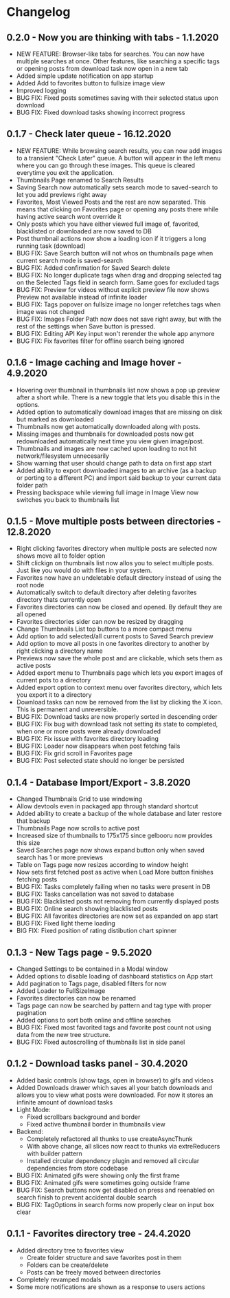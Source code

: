 # Changelog

## 0.2.0 - Now you are thinking with tabs - 1.1.2020
- NEW FEATURE: Browser-like tabs for searches. You can now have multiple searches at once. Other features, like searching a specific tags or opening posts from download task now open in a new tab
- Added simple update notification on app startup
- Added Add to favorites button to fullsize image view
- Improved logging
- BUG FIX: Fixed posts sometimes saving with their selected status upon download
- BUG FIX: Fixed download tasks showing incorrect progress

## 0.1.7 - Check later queue - 16.12.2020
- NEW FEATURE: While browsing search results, you can now add images to a transient "Check Later" queue. A button will appear in the left menu where you can go through these images. This queue is cleared everytime you exit the application.
- Thumbnails Page renamed to Search Results
- Saving Search now automatically sets search mode to saved-search to let you add previews right away
- Favorites, Most Viewed Posts and the rest are now separated. This means that clicking on Favorites page or opening any posts there while having active search wont override it
- Only posts which you have either viewed full image of, favorited, blacklisted or downloaded are now saved to DB
- Post thumbnail actions now show a loading icon if it triggers a long running task (download)
- BUG FIX: Save Search button will not whos on thumbnails page when current search mode is saved-search
- BUG FIX: Added confirmation for Saved Search delete
- BUG FIX: No longer duplicate tags when drag and dropping selected tag on the Selected Tags field in search form. Same goes for excluded tags
- BUG FIX: Preview for videos without explicit preview file now shows Preview not available instead of infinite loader
- BUG FIX: Tags popover on fullsize image no longer refetches tags when image was not changed
- BUG FIX: Images Folder Path now does not save right away, but with the rest of the settings when Save button is pressed.
- BUG FIX: Editing API Key input won't rerender the whole app anymore
- BUG FIX: Fix favorites filter for offline search being ignored

## 0.1.6 - Image caching and Image hover - 4.9.2020
- Hovering over thumbnail in thumbnails list now shows a pop up preview after a short while. There is a new toggle that lets you disable this in the options.
- Added option to automatically download images that are missing on disk but marked as downloaded
- Thumbnails now get automatically downloaded along with posts.
- Missing images and thumbnails for downloaded posts now get redownloaded automatically next time you view given image/post.
- Thumbnails and images are now cached upon loading to not hit network/filesystem unnecesarily
- Show warning that user should change path to data on first app start
- Added ability to export downloaded images to an archive (as a backup or porting to a different PC) and import said backup to your current data folder path
- Pressing backspace while viewing full image in Image View now switches you back to thumbnails list

## 0.1.5 - Move multiple posts between directories - 12.8.2020
- Right clicking favorites directory when multiple posts are selected now shows move all to folder option
- Shift clickign on thumbnails list now allos you to select multiple posts. Just like you would do with files in your system.
- Favorites now have an undeletable default directory instead of using the root node
- Automatically switch to default directory after deleting favorites directory thats currently open
- Favorites directories can now be closed and opened. By default they are all opened
- Favorites directories sider can now be resized by dragging
- Change Thumbnails List top buttons to a more compact menu
- Add option to add selected/all current posts to Saved Search preview
- Add option to move all posts in one favorites directory to another by right clicking a directory name
- Previews now save the whole post and are clickable, which sets them as active posts
- Added export menu to Thumbnails page which lets you export images of current pots to a directory
- Added export option to context menu over favorites directory, which lets you export it to a directory
- Download tasks can now be removed from the list by clicking the X icon. This is permanent and unreversible.
- BUG FIX: Download tasks are now properly sorted in descending order
- BUG FIX: Fix bug with download task not setting its state to completed, when one or more posts were already downloaded
- BUG FIX: Fix issue with favorites directory loading
- BUG FIX: Loader now disappears when post fetching fails
- BUG FIX: Fix grid scroll in Favorites page
- BUG FIX: Post selected state should no longer be persisted

## 0.1.4 - Database Import/Export - 3.8.2020
- Changed Thumbnails Grid to use windowing
- Allow devtools even in packaged app through standard shortcut
- Added ability to create a backup of the whole database and later restore that backup
- Thumbnails Page now scrolls to active post
- Increased size of thumbnails to 175x175 since gelbooru now provides this size
- Saved Searches page now shows expand button only when saved search has 1 or more previews
- Table on Tags page now resizes according to window height
- Now sets first fetched post as active when Load More button finishes fetching posts
- BUG FIX: Tasks completely failing when no tasks were present in DB
- BUG FIX: Tasks cancellation was not saved to database
- BUG FIX: Blacklisted posts not removing from currently displayed posts
- BUG FIX: Online search showing blacklisted posts
- BUG FIX: All favorites directories are now set as expanded on app start
- BUG FIX: Fixed light theme loading
- BIG FIX: Fixed position of rating distibution chart spinner

## 0.1.3 - New Tags page - 9.5.2020
- Changed Settings to be contained in a Modal window
- Added options to disable loading of dashboard statistics on App start
- Add pagination to Tags page, disabled filters for now
- Added Loader to FullSizeImage
- Favorites directories can now be renamed
- Tags page can now be searched by pattern and tag type with proper pagination
- Added options to sort both online and offline searches
- BUG FIX: Fixed most favorited tags and favorite post count not using data from the new tree structure.
- BUG FIX: Fixed autoscrolling of thumbnails list in side panel

## 0.1.2 - Download tasks panel - 30.4.2020
- Added basic controls (show tags, open in browser) to gifs and videos
- Added Downloads drawer which saves all your batch downloads and allows you to view what posts were downloaded. For now it stores an infinite amount of download tasks
- Light Mode:
	- Fixed scrollbars background and border
	- Fixed active thumbnail border in thumbnails view
- Backend:
	- Completely refactored all thunks to use createAsyncThunk
	- With above change, all slices now react to thunks via extreReducers with builder pattern
	- Installed circular dependency plugin and removed all circular dependencies from store codebase
- BUG FIX: Animated gifs were showing only the first frame
- BUG FIX: Animated gifs were sometimes going outside frame
- BUG FIX: Search buttons now get disabled on press and reenabled on search finish to prevent accidental double search
- BUG FIX: TagOptions in search forms now properly clear on input box clear

## 0.1.1 - Favorites directory tree - 24.4.2020
- Added directory tree to favorites view
	- Create folder structure and save favorites post in them
	- Folders can be create/delete
	- Posts can be freely moved between directories
- Completely revamped modals
- Some more notifications are shown as a response to users actions